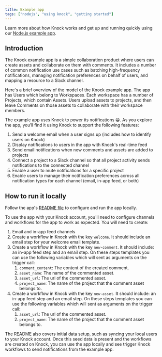```yaml
---
title: Example app
tags: ["nodejs", "using knock", "getting started"]
---
```


Learn more about how Knock works and get up and running quickly using our [Node.js example app](https://github.com/knocklabs/knock-node-example-app/).

## Introduction

The Knock example app is a simple collaboration product where users can create assets and collaborate on them with comments. It includes a number of common notification use cases such as batching high-frequency notifications, managing notification preferences on behalf of users, and mapping a resource to a Slack channel.

Here's a brief overview of the model of the Knock example app. The app has Users which belong to Workspaces. Each workspace has a number of Projects, which contain Assets. Users upload assets to projects, and then leave Comments on those assets to collaborate with their workspace members.

The example app uses Knock to power its notifications 😁.
As you explore the app, you'll find it using Knock to support the following features:

1. Send a welcome email when a user signs up (includes how to identify users on Knock)
2. Display notifications to users in the app with Knock's real-time feed
3. Send email notifications when new comments and assets are added to projects
4. Connect a project to a Slack channel so that all project activity sends notifications to the connected channel
5. Enable a user to mute notifications for a specific project
6. Enable users to manage their notification preferences across all notification types for each channel (email, in-app feed, or both)

## How to run it locally

Follow the app's [README file](https://github.com/knocklabs/knock-node-example-app/blob/main/README.md) to configure and run the app locally.

To use the app with your Knock account, you'll need to configure channels and workflows for the app to work as expected. You will need to create:

1. Email and in-app feed channels
2. Create a workflow in Knock with the key `welcome`. It should include an email step for your welcome email template.
3. Create a workflow in Knock with the key `new-comment`. It should include: an in-app feed step and an email step. On these steps templates you can use the following variables which will sent as arguments on the trigger call:
   1. `comment_content`: The content of the created comment.
   2. `asset_name`: The name of the commented asset.
   3. `asset_url`: The url of the commented asset.
   4. `project_name`: The name of the project that the comment asset belongs to.
4. Create a workflow in Knock with the key `new-asset`. It should include: an in-app feed step and an email step. On these steps templates you can use the following variables which will sent as arguments on the trigger call:
   1. `asset_url`: The url of the commented asset.
   2. `project_name`: The name of the project that the comment asset belongs to.

The README also covers initial data setup, such as syncing your local users to your Knock account.
Once this seed data is present and the workflows are created on Knock, you can use the app locally and see
trigger Knock workflows to send notifications from the example app.
